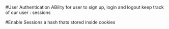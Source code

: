 #User Authentication
 ABility for user to sign up, login and logout
 keep track of our user : sessions

#Enable Sessions
  a hash thats stored inside cookies

  #